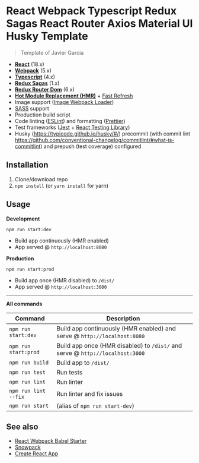 # React Webpack Typescript Redux Sagas React Router Axios Material UI Husky Template

> Template of Javier Garcia

- **[React](https://facebook.github.io/react/)** (18.x)
- **[Webpack](https://webpack.js.org/)** (5.x)
- **[Typescript](https://www.typescriptlang.org/)** (4.x)
- **[Redux Sagas](https://redux-saga.js.org/)** (1.x)
- **[Redux Router Dom](https://reactrouter.com/)** (6.x)
- **[Hot Module Replacement (HMR)](https://webpack.js.org/concepts/hot-module-replacement/)** + [Fast Refresh](https://github.com/pmmmwh/react-refresh-webpack-plugin)
- Image support ([Image Webpack Loader](https://github.com/tcoopman/image-webpack-loader))
- [SASS](http://sass-lang.com/) support
- Production build script
- Code linting ([ESLint](https://github.com/eslint/eslint)) and formatting ([Prettier](https://github.com/prettier/prettier))
- Test frameworks ([Jest](https://facebook.github.io/jest/) + [React Testing Library](https://testing-library.com/docs/react-testing-library/intro))
- Husky (https://typicode.github.io/husky/#/) precommit (with commit lint https://github.com/conventional-changelog/commitlint/#what-is-commitlint) and prepush (test coverage) configured

## Installation

1. Clone/download repo
2. `npm install` (or `yarn install` for yarn)

## Usage

**Development**

`npm run start:dev`

- Build app continuously (HMR enabled)
- App served @ `http://localhost:8080`

**Production**

`npm run start:prod`

- Build app once (HMR disabled) to `/dist/`
- App served @ `http://localhost:3000`

---

**All commands**

| Command              | Description                                                                   |
| -------------------- | ----------------------------------------------------------------------------- |
| `npm run start:dev`  | Build app continuously (HMR enabled) and serve @ `http://localhost:8080`      |
| `npm run start:prod` | Build app once (HMR disabled) to `/dist/` and serve @ `http://localhost:3000` |
| `npm run build`      | Build app to `/dist/`                                                         |
| `npm run test`       | Run tests                                                                     |
| `npm run lint`       | Run linter                                                                    |
| `npm run lint --fix` | Run linter and fix issues                                                     |
| `npm run start`      | (alias of `npm run start-dev`)                                                |

## See also

- [React Webpack Babel Starter](https://github.com/vikpe/react-webpack-babel-starter)
- [Snowpack](https://github.com/snowpackjs/snowpack)
- [Create React App](https://github.com/facebook/create-react-app)
